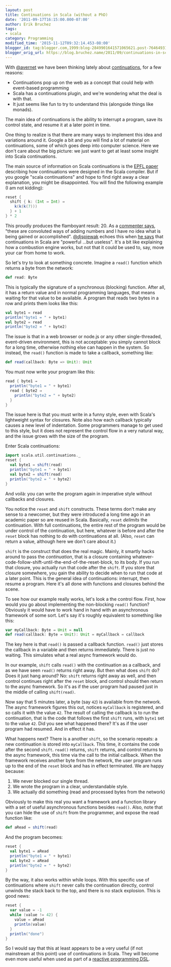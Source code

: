```yaml
---
layout: post
title: Continuations in Scala (without a PhD)
date: '2011-09-17T16:15:00.000-07:00'
author: Erik Bruchez
tags:
- scala
category: Programming
modified_time: '2015-11-12T09:32:14.453-08:00'
blogger_id: tag:blogger.com,1999:blog-2849901641571065621.post-7646493105465093357
blogger_orig_url: https://blog.bruchez.name/2011/09/continuations-in-scala.html
---
```


With [@avernet](https://twitter.com/avernet) we have been thinking lately about [continuations](https://en.wikipedia.org/wiki/Continuation), for a few reasons:

- Continuations pop up on the web as a concept that could help with event-based programming
- Scala has a continuations plugin, and we're wondering what the deal is with that.
- It just seems like fun to try to understand this (alongside things like monads).

The main idea of continuations is the ability to interrupt a program, save its control state, and resume it at a later point in time.

One thing to realize is that there are many ways to implement this idea and variations around it. Google a bit and you will find a lot of material on continuations, some of which goes deep into computer science. Here we don't care about the big picture: we just want to get at least some insight into Scala continuations.

The main source of information on Scala continuations is the [EPFL paper](http://infoscience.epfl.ch/record/149136/files/icfp113-rompf.pdf) describing how continuations were designed in the Scala compiler. But if you google "scala continuations" and hope to find right away a clear explanation, you might be disappointed. You will find the following example (I am not kidding):

```scala
reset {
  shift { k: (Int ⇒ Int) ⇒
    k(k(k(7)))
  } + 1
} * 2
```

This proudly produces the flamboyant result: 20. As a [commenter says](http://www.scala-lang.org/old/node/2096), "these are convoluted ways of adding numbers and I have no idea what is being gained or accomplished". [@djspiewak](https://twitter.com/djspiewak) echoes this when [he says](http://assets.en.oreilly.com/1/event/45/High%20Wizardry%20in%20the%20Land%20of%20Scala%20Presentation.pdf) that continuations in Scala are "powerful ...but useless". It's a bit like explaining how a combustion engine works, but not that it could be used to, say, move your car from home to work.

So let's try to look at something concrete. Imagine a `read()` function which returns a byte from the network:

```scala
def read: Byte
```

This is typically the signature of a synchronous (blocking) function. After all, it has a return value and in normal programming languages, that means waiting for that value to be available. A program that reads two bytes in a row and prints them looks like this:

```scala
val byte1 = read
println("byte1 = " + byte1)
val byte2 = read
println("byte2 = " + byte2)
```

The issue is that in a web browser or node.js or any other single-threaded, event-driven environment, this is not acceptable: you simply cannot block for a long time, otherwise nothing else can happen in the system. So instead, the `read()` function is made to take a callback, something like:

```scala
def read(callback: Byte => Unit): Unit
```

You must now write your program like this:

```scala
read { byte1 ⇒
  println("byte1 = " + byte1)
  read { byte2 ⇒
    println("byte2 = " + byte2)
  }
}
```

The issue here is that you must write in a funny style, even with Scala's lightweight syntax for closures. Note also how each callback typically causes a new level of indentation. Some programmers manage to get used to this style, but it does not represent the control flow in a very natural way, and the issue grows with the size of the program.

Enter Scala continuations:

```scala
import scala.util.continuations._
reset {
  val byte1 = shift(read)
  println("byte1 = " + byte1)
  val byte2 = shift(read)
  println("byte2 = " + byte2)
}
```

And voilà: you can write the program again in imperative style without callbacks and closures.

You notice the `reset` and `shift` constructs. These terms don't make any sense to a newcomer, but they were introduced a long time ago in an academic paper so are reused in Scala. Basically, `reset` *delimits* the continuation. With full continuations, the entire rest of the program would be under control of the continuation, but here, whatever is before and after the `reset` block has nothing to do with continuations at all. (Also, `reset` can return a value, although here we don't care about it.)

`shift` is the construct that does the real magic. Mainly, it smartly hacks around to pass the *continuation*, that is a closure containing whatever-code-follow-shift-until-the-end-of-the-reset-block, to its body. If you run that closure, you actually run that code after the `shift`. If you store that closure somewhere, you gain the ability to decide when to run that code at a later point. This is the general idea of continuations: interrupt, then resume a program. Here it's all done with functions and closures behind the scene.

To see how our example really works, let's look a the control flow. First, how would you go about implementing the non-blocking `read()` function? Obviously it would have to work hand in hand with an asynchronous framework of some sort. Let's say it's roughly equivalent to something like this:

```scala
var myCallback: Byte ⇒ Unit = null
def read(callback: Byte ⇒ Unit): Unit = myCallback = callback
```

The key here is that `read()` is passed a callback function. `read()` just stores the callback in a variable and then returns immediately. There is just no waiting. This simulates what a real async framework would do.

In our example, `shift` calls `read()` with the continuation as a callback, and as we have seen  `read()` returns right away. But then what does `shift` do? Does it just hang around? No: `shift` returns right away as well, and then control continues right after the `reset` block, and control should then return to the async framework. So it's as if the user program had paused just in the middle of calling `shift(read)`.

Now say that 5 minutes later, a byte (say `42`) is available from the network. The async framework figures this out, notices `myCallback` is registered, and so calls it with the value `42`. The result of calling the callback is to run the continuation, that is the code that follows the first `shift` runs, with `byte1` set to the value `42`. Did you see what happened there? It's as if the user program had resumed. And in effect it has.

What happens next? There is a another `shift`, so the scenario repeats: a new continuation is stored into `myCallback`. This time, it contains the code after the second `shift`. `read()` returns, `shift` returns, and control returns to the async framework, this time via the call to the initial callback. When the framework receives another byte from the network, the user program runs up to the end of the `reset` block and has in effect terminated. We are happy because:

1. We never blocked our single thread.
1. We wrote the program in a clear, understandable style.
1. We actually did something (read and processed bytes from the network)

Obviously to make this real you want a framework and a function library with a set of useful asynchronous functions besides `read()`. Also, note that you can hide the use of `shift` from the programmer, and expose the read function like:

```scala
def aRead = shift(read)
```

And the program becomes:

```scala
reset {
  val byte1 = aRead
  println("byte1 = " + byte1)
  val byte2 = aRead
  println("byte2 = " + byte2)
}
```

By the way, it also works within while loops. With this specific use of continuations where `shift` never calls the continuation directly, control unwinds the stack back to the top, and there is no stack explosion. This is good news:

```scala
reset {
  var value = -1
  while (value != 42) {
    value = aRead
    println(value)
  }
  println("done")
}

```
So I would say that this at least appears to be a very useful (if not mainstream at this point) use of continuations in Scala. They will become even more useful when used as part of a [reactive programming DSL](http://infoscience.epfl.ch/record/148043/files/DeprecatingObserversTR2010.pdf).
